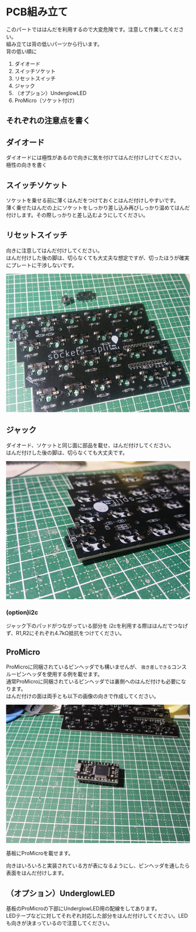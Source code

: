 # PCB組み立て

このパートでははんだを利用するので大変危険です。注意して作業してください。  
組み立ては背の低いパーツから行います。  
背の低い順に

1. ダイオード
2. スイッチソケット
3. リセットスイッチ
4. ジャック
5. （オプション）UnderglowLED
6. ProMicro（ソケット付け）

## それぞれの注意点を書く

## ダイオード

ダイオードには極性があるので向きに気を付けてはんだ付けしけてください。  
極性の向きを書く

## スイッチソケット

ソケットを乗せる前に薄くはんだをつけておくとはんだ付けしやすいです。  
薄く乗せたはんだの上にソケットをしっかり差し込み再びしっかり温めてはんだ付けします。その際しっかりと差し込むようにしてください。  

## リセットスイッチ

向きに注意してはんだ付けしてください。  
はんだ付けした後の脚は、切らなくても大丈夫な想定ですが、切ったほうが確実にプレートに干渉しないです。  

<img src="./asset/img/switch_jack.jpg" width="640" alt="リセットスイッチとジャックの位置">

## ジャック

ダイオード、ソケットと同じ面に部品を載せ、はんだ付けしてください。  
はんだ付けした後の脚は、切らなくても大丈夫です。  

<img src="./asset/img/jack_handa.jpg" width="640" alt="ジャックはんだ">

### (option)i2c

ジャック下のパッドがつながっている部分を
i2cを利用する際ははんだでつなげず、R1,R2にそれぞれ4.7kΩ抵抗をつけてください。  

## ProMicro

ProMicroに同梱されているピンヘッダでも構いませんが、 `抜き差しできる`コンスルーピンヘッダを使用する例を載せます。  
通常ProMicroに同梱されているピンヘッダでは裏側へのはんだ付けも必要になります。  
はんだ付けの面は両手とも以下の画像の向きで作成してください。  

<img src="./asset/img/promicro.jpg" width="640" alt="promicroはんだ">

基板にProMicroを載せます。  

向きはいろいろと実装されている方が表になるようにし、ピンヘッダを通したら表面をはんだ付けします。  

## （オプション）UnderglowLED

基板のProMicroの下部にUnderglowLED用の配線をしてあります。  
LEDテープなどに対してそれぞれ対応した部分をはんだ付けしてください。LEDも向きが決まっているので注意してください。  
